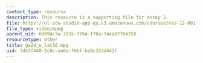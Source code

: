 ```yaml
---
content_type: resource
description: This resource is a supporting file for essay 2.
file: https://ol-ocw-studio-app-qa.s3.amazonaws.com/courses/res-12-001-topics-in-fluid-dynamics-spring-2010/3453f4482c8cae6ef6bfba0c323d441f_ga2d_u_lat10.mpg
file_type: video/mpeg
parent_uid: 6d094c3a-332e-7764-f70a-74ead7f04258
resourcetype: Other
title: ga2d_u_lat10.mpg
uid: 3453f448-2c8c-ae6e-f6bf-ba0c323d441f
---
```

